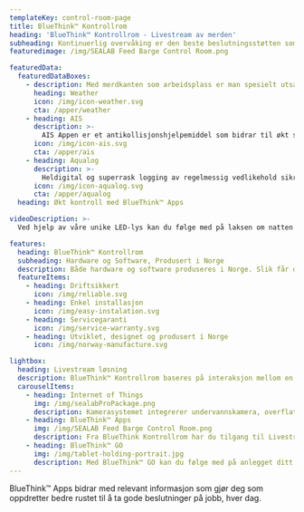 ```yaml
---
templateKey: control-room-page
title: BlueThink™ Kontrollrom
heading: 'BlueThink™ Kontrollrom - Livestream av merden'
subheading: Kontinuerlig overvåking er den beste beslutningsstøtten som finnes. Med vår unike kamerateknologi og software, som kommuniserer sammen (IoT), får du høykvalitets overvåkingsbilder rett inn i ditt BlueThink™ Kontrollrom. Et krystallklart blikk på det som foregår i merdene, kan bidra til høyere forutsigbarhet, lavere dødelighet og bedre fiskevelferd.
featuredimage: /img/SEALAB Feed Barge Control Room.png

featuredData:
  featuredDataBoxes:
    - description: Med merdkanten som arbeidsplass er man spesielt utsatt for sjø, vær og vind - og sikkerhet må derfor tas på alvor. Weather gir deg sanntidsoversikt over værsituasjonen på ditt oppdrettsanlegg.
      heading: Weather
      icon: /img/icon-weather.svg
      cta: /apper/weather
    - heading: AIS
      description: >-
        AIS Appen er et antikollisjonshjelpemiddel som bidrar til økt sikkerhet. AIS-utstyr montert på fôrflåten lar deg se og bli sett av skipsfart i området, samtidig som du kan logge anløp til kjente fartøy.
      icon: /img/icon-ais.svg
      cta: /apper/ais
    - heading: Aqualog
      description: >-
        Heldigital og superrask logging av regelmessig vedlikehold sikrer garantiforhold på utstyret, i tillegg til høy oppetid. Det har aldri vært enklere å holde styr på gjennomføringen av vedlikeholdsoppgaver enn hva det er nå.
      icon: /img/icon-aqualog.svg
      cta: /apper/aqualog
  heading: Økt kontroll med BlueThink™ Apps

videoDescription: >-
  Ved hjelp av våre unike LED-lys kan du følge med på laksen om natten eller på større dybde. LED-lyset følger  kameraet til alle dybder.

features:
  heading: BlueThink™ Kontrollrom
  subheading: Hardware og Software, Produsert i Norge
  description: Både hardware og software produseres i Norge. Slik får du en lynrask levering og driftsikker løsning. Produktene er utviklet slik at de behøver minimalt med vedlikehold og er enkle å installere. Ønsker du livestream fra ditt anlegg, kan vi sette opp et helhetlig system på få timer. Skulle du trenge hjelp, er service telefonen bemannet 24 timer i døgnet.
  featureItems:
    - heading: Driftsikkert
      icon: /img/reliable.svg
    - heading: Enkel installasjon
      icon: /img/easy-instalation.svg
    - heading: Servicegaranti
      icon: /img/service-warranty.svg
    - heading: Utviklet, designet og produsert i Norge
      icon: /img/norway-manufacture.svg

lightbox:
  heading: Livestream løsning
  description: BlueThink™ Kontrollrom baseres på interaksjon mellom en rekke produkter som kombinert gir førsteklasses overvåkning av ditt anlegget.
  carouselItems:
    - heading: Internet of Things
      img: /img/sealabProPackage.png
      description: Kamerasystemet integrerer undervannskamera, overflatekamera, lys, sensorikk, mekanikk og programvare som alle kommuniserer sammen.
    - heading: BlueThink™ Apps
      img: /img/SEALAB Feed Barge Control Room.png
      description: Fra BlueThink Kontrollrom har du tilgang til Livestream i tillegg til alle dine BlueThink™ Apps.
    - heading: BlueThink™ GO
      img: /img/tablet-holding-portrait.jpg
      description: Med BlueThink™ GO kan du følge med på anlegget ditt når som helst, fra hvor som helst.
---
```


BlueThink™ Apps bidrar med relevant informasjon som gjør deg som oppdretter bedre rustet til å ta gode beslutninger på jobb, hver dag.

